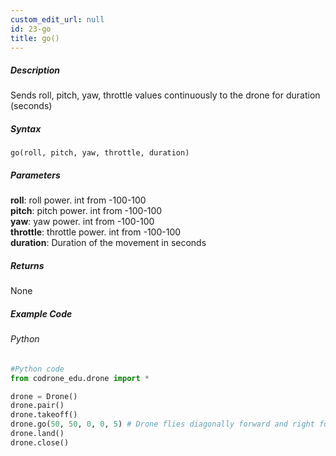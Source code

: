 ```yaml
---
custom_edit_url: null
id: 23-go
title: go()
---
```


##### Description

Sends roll, pitch, yaw, throttle values continuously to the drone for duration (seconds)

##### Syntax
```go(roll, pitch, yaw, throttle, duration)```

##### Parameters

**roll**: roll power. int from -100-100 <br /> 
**pitch**: pitch power. int from -100-100 <br /> 
**yaw**: yaw power. int from -100-100 <br /> 
**throttle**: throttle power. int from -100-100 <br />
**duration**: Duration of the movement in seconds <br />

##### Returns

None

##### Example Code
###### Python
```python
#Python code
from codrone_edu.drone import *

drone = Drone()
drone.pair()
drone.takeoff()
drone.go(50, 50, 0, 0, 5) # Drone flies diagonally forward and right for 5 seconds
drone.land()
drone.close()
```